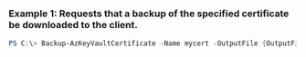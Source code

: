 ### Example 1: Requests that a backup of the specified certificate be downloaded to the client.
```powershell
PS C:\> Backup-AzKeyVaultCertificate -Name mycert -OutputFile {OutputFile} -VaultName mykeyvault
```



